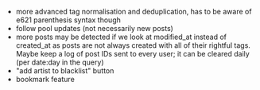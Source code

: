 - more advanced tag normalisation and deduplication, has to be aware of e621 parenthesis syntax
    though
- follow pool updates (not necessarily new posts)
- more posts may be detected if we look at modified_at instead of created_at as posts are not
    always created with all of their rightful tags. Maybe keep a log of post IDs sent to every
    user; it can be cleared daily (per date:day in the query)
- "add artist to blacklist" button
- bookmark feature

